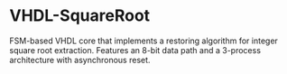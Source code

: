 # VHDL-SquareRoot
FSM-based VHDL core that implements a restoring algorithm for integer square root extraction. Features an 8-bit data path and a 3-process architecture with asynchronous reset.
